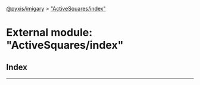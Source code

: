 [@pyxis/imigary](../README.md) > ["ActiveSquares/index"](../modules/_activesquares_index_.md)

# External module: "ActiveSquares/index"

## Index

---

